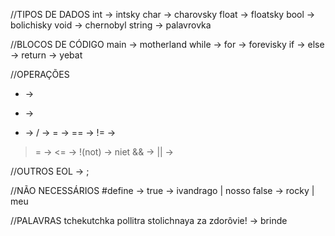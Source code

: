//TIPOS DE DADOS
int -> intsky
char -> charovsky
float -> floatsky
bool -> bolichisky
void -> chernobyl
string -> palavrovka

//BLOCOS DE CÓDIGO
main -> motherland
while -> 
for -> forevisky
if -> 
else -> 
return -> yebat

//OPERAÇÕES
+ -> 
- -> 
* -> 
/ -> 
= -> 
== -> 
!= -> 
>= -> 
<= -> 
!(not) -> niet
&& -> 
|| -> 

//OUTROS
EOL -> ;

//NÃO NECESSÁRIOS
#define -> 
true -> ivandrago | nosso
false -> rocky | meu

//PALAVRAS
tchekutchka
pollitra
stolichnaya
za zdorôvie! -> brinde
